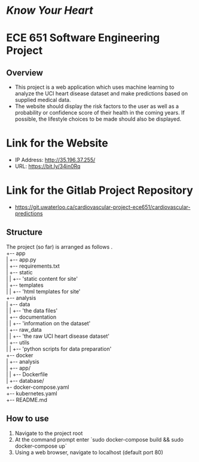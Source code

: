 # *Know Your Heart*
# ECE 651 Software Engineering Project

<a id="org6690aa0"></a>

## Overview

-   This project is a web application which uses machine learning to analyze the UCI heart disease dataset and make predictions based on supplied medical data.
-   The website should display the risk factors to the user as well as a probability or confidence score of their health in the coming years. If possible, the lifestyle choices to be made should also be displayed.

# Link for the Website
* IP Address: http://35.196.37.255/
* URL: https://bit.ly/34in0Rq

# Link for the Gitlab Project Repository 
- https://git.uwaterloo.ca/cardiovascular-project-ece651/cardiovascular-predictions


<a id="orgdcf927c"></a>

## Structure

The project (so far) is arranged as follows
.<br/>
+-- app<br/>
| 	+-- app.py<br/>
|	+-- requirements.txt<br/>
|	+-- static<br/>
|	|	+-- 'static content for site'<br/>
|	+-- templates<br/>
|	|	+-- 'html templates for site'<br/>
+-- analysis<br/>
| 	+-- data<br/>
|	|	+-- 'the data files'<br/>
|	+-- documentation<br/>
|	|	+-- 'information on the dataset'<br/>
|	+-- raw_data<br/>
|	|	+-- 'the raw UCI heart disease dataset'<br/>
|	+-- utils<br/>
|	|	+-- 'python scripts for data preparation'<br/>
+-- docker<br/>
|	+-- analysis<br/>
|	+-- app/<br/>
|	|	+-- Dockerfile<br/>
|	+-- database/<br/>
+-  docker-compose.yaml<br/>
+-- kubernetes.yaml<br/>
+-- README.md<br/>


<a id="org9556092"></a>

## How to use

1.  Navigate to the project root
2.  At the command prompt enter \`sudo docker-compose build && sudo docker-compose up\`
3.  Using a web browser, navigate to localhost (default port 80)
